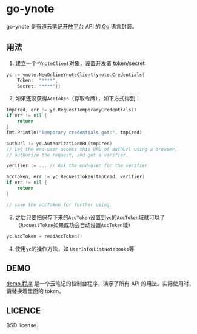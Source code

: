 go-ynote
========

go-ynote 是[有道云笔记开放平台](http://note.youdao.com/open/) API 的 [Go](http://golang.org/) 语言封装。

用法
----

1) 建立一个<code>*YnoteClient</code>对象，设置开发者 token/secret.

```go
yc := ynote.NewOnlineYnoteClient(ynote.Credentials{
    Token:  "****",
    Secret: "****"})
```

2) 如果还没获得<code>AccToken</code>（存取令牌），如下方式得到：

```go
tmpCred, err := yc.RequestTemporaryCredentials()
if err != nil {
	return
}
fmt.Println("Temporary credentials got:", tmpCred)

authUrl := yc.AuthorizationURL(tmpCred)
// Let the end-user access this URL of authUrl using a browser,
// authorize the request, and get a verifier.

verifier := ... // Ask the end-user for the verifier

accToken, err := yc.RequestToken(tmpCred, verifier)
if err != nil {
	return
}

// save the accToken for further using.
```

3) 之后只要把保存下来的<code>AccToken</code>设置到<code>yc</code>的<code>AccToken</code>域就可以了（<code>RequestToken</code>如果成功会自动设置<code>AccToken</code>域）

```go
yc.AccToken = readAccToken()
```
		
4) 使用<code>yc</code>的操作方法，如 <code>UserInfo</code>/<code>ListNotebooks</code>等

DEMO
----

[demo 程序](https://github.com/daviddengcn/go-ynote/tree/master/demo) 是一个云笔记的控制台程序，演示了所有 API 的用法。实际使用时，请替换着里面的 token。

LICENCE
-------
BSD license.
